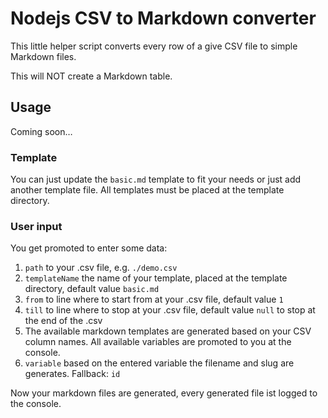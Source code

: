 # Nodejs CSV to Markdown converter

This little helper script converts every row of a give CSV file to simple Markdown files.

This will NOT create a Markdown table.

## Usage
Coming soon…

### Template
You can just update the ``basic.md`` template to fit your needs or just add another template file.
All templates must be placed at the template directory.

### User input

You get promoted to enter some data:

1. ``path`` to your .csv file, e.g. ``./demo.csv``
2. ``templateName`` the name of your template, placed at the template directory, default value ``basic.md``
3. ``from`` to line where to start from at your .csv file, default value ``1``
4. ``till`` to line where to stop at your .csv file, default value ``null`` to stop at the end of the .csv
5. The available markdown templates are generated based on your CSV column names. All available variables are promoted to you at the console.
6. ``variable`` based on the entered variable the filename and slug are generates. Fallback: ``id``

Now your markdown files are generated, every generated file ist logged to the console.
